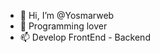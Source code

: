 - 👋 Hi, I’m @Yosmarweb
- 👀 Programming lover
- 📫 Develop FrontEnd - Backend

<!---
Yosmarpc/Yosmarpc is a ✨ special ✨ repository because its `README.md` (this file) appears on your GitHub profile.
You can click the Preview link to take a look at your changes.
--->
